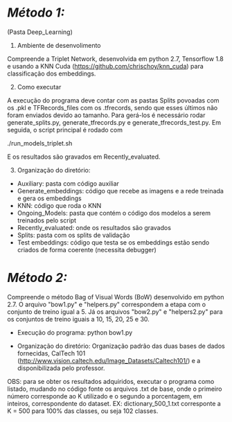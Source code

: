 # ***Método 1:***

(Pasta Deep_Learning)

1. Ambiente de desenvolimento

 Compreende a Triplet Network, desenvolvida em python 2.7, Tensorflow 1.8 e usando a KNN Cuda (https://github.com/chrischoy/knn_cuda) para classificação dos embeddings. 
 
2. Como executar
 
A execução do programa deve contar com as pastas Splits povoadas com os .pkl e TFRecords_files com os .tfrecords, sendo que esses últimos não foram enviados devido ao tamanho. Para gerá-los é necessário rodar generate_splits.py, generate_tfrecords.py e generate_tfrecords_test.py. Em seguida, o script principal é rodado com

./run_models_triplet.sh

E os resultados são gravados em Recently_evaluated.

3. Organização do diretório:

 - Auxiliary: pasta com código auxiliar
- Generate_embeddings: código que recebe as imagens e a rede treinada e gera os embeddings
- KNN: código que roda o KNN
- Ongoing_Models: pasta que contém o código dos modelos a serem treinados pelo script
- Recently_evaluated: onde os resultados são gravados
- Splits: pasta com os splits de validação
- Test embeddings: código que testa se os embeddings estão sendo criados de forma coerente (necessita debugger)

# ***Método 2:***
 
 Compreende o método Bag of Visual Words (BoW) desenvolvido em python 2.7. O arquivo "bow1.py" e "helpers.py" correspondem a etapa com o conjunto de treino igual a 5. Já os arquivos "bow2.py" e "helpers2.py" para os conjuntos de treino iguais a 10, 15, 20, 25 e 30. 

- Execução do programa: python bow1.py 

- Organização do diretório: Organização padrão das duas bases de dados fornecidas, CalTech 101 (http://www.vision.caltech.edu/Image_Datasets/Caltech101/) e a disponibilizada pelo professor. 

OBS: para se obter os resultados adquiridos, executar o programa como listado, mudando no código fonte os arquivos .txt de base, onde o primeiro número corresponde ao K utilizado e o segundo a porcentagem, em inteiros, correspondente do dataset. 
  EX: dictionary_500_1.txt corresponte a K = 500 para 100% das classes, ou seja 102 classes.

